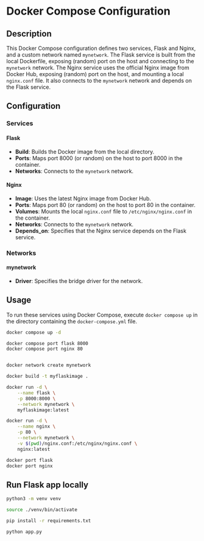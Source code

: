# Docker Compose Configuration

## Description
This Docker Compose configuration defines two services, Flask and Nginx, and a custom network named `mynetwork`. The Flask service is built from the local Dockerfile, exposing (random) port on the host and connecting to the `mynetwork` network. The Nginx service uses the official Nginx image from Docker Hub, exposing (random) port on the host, and mounting a local `nginx.conf` file. It also connects to the `mynetwork` network and depends on the Flask service.

## Configuration

### Services

#### Flask
- **Build**: Builds the Docker image from the local directory.
- **Ports**: Maps port 8000 (or random) on the host to port 8000 in the container.
- **Networks**: Connects to the `mynetwork` network.

#### Nginx
- **Image**: Uses the latest Nginx image from Docker Hub.
- **Ports**: Maps port 80 (or random) on the host to port 80 in the container.
- **Volumes**: Mounts the local `nginx.conf` file to `/etc/nginx/nginx.conf` in the container.
- **Networks**: Connects to the `mynetwork` network.
- **Depends_on**: Specifies that the Nginx service depends on the Flask service.

### Networks

#### mynetwork
- **Driver**: Specifies the bridge driver for the network.

## Usage
To run these services using Docker Compose, execute `docker compose up` in the directory containing the `docker-compose.yml` file.

```bash
docker compose up -d
```

```bash
docker compose port flask 8000
docker compose port nginx 80
```

```bash

docker network create mynetwork

docker build -t myflaskimage .

docker run -d \
    --name flask \
    -p 8000:8000 \
    --network mynetwork \
    myflaskimage:latest

docker run -d \
    --name nginx \
    -p 80 \
    --network mynetwork \
    -v $(pwd)/nginx.conf:/etc/nginx/nginx.conf \
    nginx:latest
```

```bash
docker port flask
docker port nginx
```

## Run Flask app locally

```bash
python3 -m venv venv

source ./venv/bin/activate

pip install -r requirements.txt

python app.py
```
